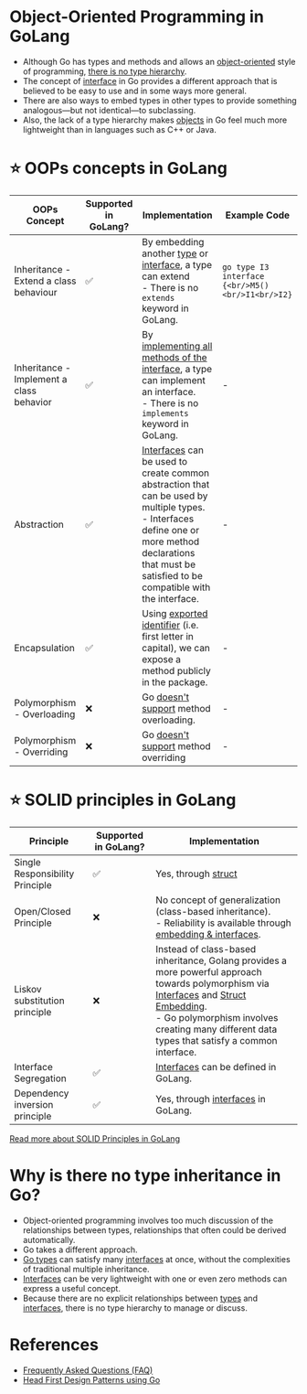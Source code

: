 # Object-Oriented Programming in GoLang
- Although Go has types and methods and allows an [object-oriented](https://github.com/Anshul619/System-Designs/blob/main/src/4_ObjectOrientedDesign/OOP.md) style of programming, [there is no type hierarchy](https://staff.fnwi.uva.nl/a.j.p.heck/Courses/JAVAcourse/ch3/s1.html). 
- The concept of [interface](https://medium.com/@ubale.vikas9/interface-in-oops-6eae3731c242) in Go provides a different approach that is believed to be easy to use and in some ways more general. 
- There are also ways to embed types in other types to provide something analogous—but not identical—to subclassing.
- Also, the lack of a type hierarchy makes [objects](https://www.techtarget.com/searchapparchitecture/definition/object-oriented-programming-OOP) in Go feel much more lightweight than in languages such as C++ or Java.

# :star: OOPs concepts in GoLang

| OOPs Concept                             | Supported in GoLang? | Implementation                                                                                                                                                                                                                                                                                          | Example Code                                         |
|------------------------------------------|----------------------|---------------------------------------------------------------------------------------------------------------------------------------------------------------------------------------------------------------------------------------------------------------------------------------------------------|------------------------------------------------------|
| Inheritance - Extend a class behaviour   | :white_check_mark:   | By embedding another [type](TypesGo.md) or [interface](Interfaces.md), a type can extend<br/>- There is no `extends` keyword in GoLang.                                                                                                                                                                 | ```go type I3 interface {<br/>M5()<br/>I1<br/>I2}``` |
| Inheritance - Implement a class behavior | :white_check_mark:   | By [implementing all methods of the interface](https://go.dev/doc/faq#implements_interface), a type can implement an interface.<br/>- There is no `implements` keyword in GoLang.                                                                                                                       | -                                                    |
| Abstraction                              | :white_check_mark:   | [Interfaces](https://www.golangprograms.com/example-of-abstraction-using-interfaces-in-golang.html) can be used to create common abstraction that can be used by multiple types. <br/>- Interfaces define one or more method declarations that must be satisfied to be compatible with the interface.   | -                                                    |
| Encapsulation                            | :white_check_mark:   | Using [exported identifier](https://www.geeksforgeeks.org/encapsulation-in-golang/) (i.e. first letter in capital), we can expose a method publicly in the package.                                                                                                                                     | -                                                    |
| Polymorphism - Overloading               | :x:                  | Go [doesn't support](https://go.dev/doc/faq#overloading) method overloading.                                                                                                                                                                                                                            | -                                                    |
| Polymorphism - Overriding                | :x:                  | Go [doesn't support](https://stackoverflow.com/questions/38123911/golang-method-override) method overriding                                                                                                                                                                                             | -                                                    |

# :star: SOLID principles in GoLang

| Principle                                                   | Supported in GoLang?   | Implementation                                                                                                                                                                                                                                                     |
|-------------------------------------------------------------|------------------------|--------------------------------------------------------------------------------------------------------------------------------------------------------------------------------------------------------------------------------------------------------------------------|
| Single Responsibility Principle                             | :white_check_mark:     | Yes, through [struct](Structs.md)                                                                                                                                                                                                                                        |
| Open/Closed Principle                                       | :x:                    | No concept of generalization (class-based inheritance). <br/>- Reliability is available through [embedding & interfaces](Interfaces.md).                                                                                                                                 |
| Liskov substitution principle                               | :x:                    | Instead of class-based inheritance, Golang provides a more powerful approach towards polymorphism via [Interfaces](Interfaces.md) and [Struct Embedding](Structs.md). <br/>- Go polymorphism involves creating many different data types that satisfy a common interface. |
| Interface Segregation                                       | :white_check_mark:     | [Interfaces](Interfaces.md) can be defined in GoLang.                                                                                                                                                                                                                    |
| Dependency inversion principle                              | :white_check_mark:     | Yes, through [interfaces](Interfaces.md) in GoLang.                                                                                                                                                                                                                      |

[Read more about SOLID Principles in GoLang](../SOLIDPrinciples.md)

# Why is there no type inheritance in Go?
- Object-oriented programming involves too much discussion of the relationships between types, relationships that often could be derived automatically.
- Go takes a different approach.
- [Go types](TypesGo.md) can satisfy many [interfaces](Interfaces.md) at once, without the complexities of traditional multiple inheritance.
- [Interfaces](Interfaces.md) can be very lightweight with one or even zero methods can express a useful concept.
- Because there are no explicit relationships between [types](TypesGo.md) and [interfaces](Interfaces.md), there is no type hierarchy to manage or discuss.

# References
- [Frequently Asked Questions (FAQ)](https://go.dev/doc/faq)
- [Head First Design Patterns using Go](https://faun.pub/head-first-design-patterns-using-go-1-welcome-to-design-patterns-the-strategy-pattern-6cbd940e113a)
